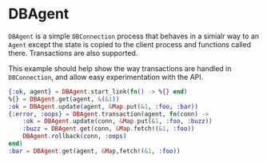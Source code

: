 DBAgent
=======

`DBAgent` is a simple `DBConnection` process that behaves in a simialr
way to an `Agent` except the state is copied to the client process and functions
called there. Transactions are also supported.

This example should help show the way transactions are handled in
`DBConnection`, and allow easy experimentation with the API.

```elixir
{:ok, agent} = DBAgent.start_link(fn() -> %{} end)
%{} = DBAgent.get(agent, &(&1))
:ok = DBAgent.update(agent, &Map.put(&1, :foo, :bar))
{:error, :oops} = DBAgent.transaction(agent, fn(conn) ->
    :ok = DBAgent.update(conn, &Map.put(&1, :foo, :buzz))
    :buzz = DBAgent.get(conn, &Map.fetch!(&1, :foo))
    DBAgent.rollback(conn, :oops)
end)
:bar = DBAgent.get(agent, &Map,fetch!(&1, :foo))
```
